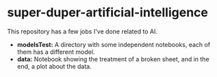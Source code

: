 # super-duper-artificial-intelligence
This repository has a few jobs I've done related to AI.
<ul>
  <li><b>modelsTest:</b> A directory with some independent notebooks, each of them has a different model.</li>
  <li><b>data:</b> Notebook showing the treatment of a broken sheet, and in the end, a plot about the data.</li>
</ul>
